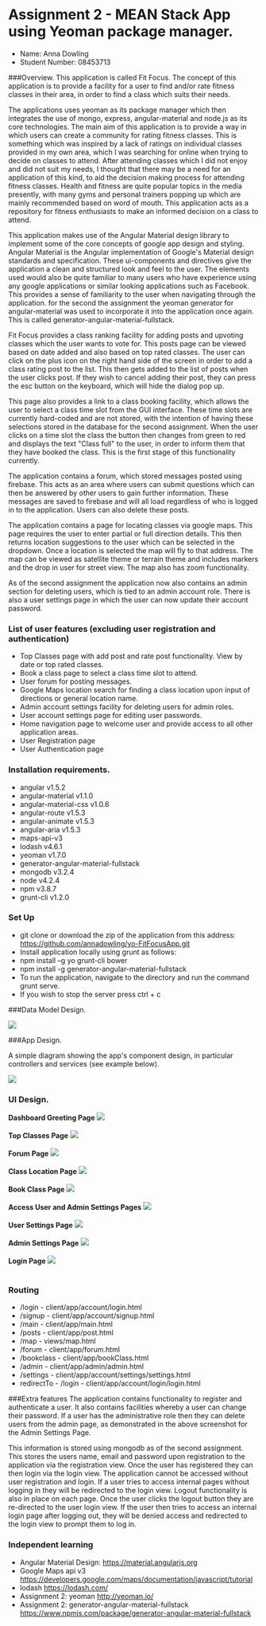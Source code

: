 # Assignment 2 - MEAN Stack App using Yeoman package manager.

+ Name: Anna Dowling
+ Student Number: 08453713

###Overview.
This application is called Fit Focus. The concept of this application is to provide a facility for a user to find and/or rate fitness classes in their area,
in order to find a class which suits their needs.

The applications uses yeoman as its package manager which then integrates the use of mongo, express, angular-material and node.js as its core technologies.
The main aim of this application is to provide a way in which users can create a community for rating fitness classes. This is something which was inspired by
a lack of ratings on individual classes provided in my own area, which I was searching for online when trying to decide on classes to attend.
After attending classes which I did not enjoy and did not suit my needs, I thought that there may be a need for an application of this kind, to aid the decision making process for 
attending fitness classes. Health and fitness are quite popular topics in the media presently, with many gyms and personal trainers popping up which are mainly recommended based on word of mouth.
This application acts as a repository for fitness enthusiasts to make an informed decision on a class to attend.

This application makes use of the Angular Material design library to implement some of the core concepts of google app design and styling. Angular Material is the Angular implementation of 
Google's Material design standards and specification. These ui-components and directives give the application a clean and structured look and feel to the user.
The elements used would also be quite familiar to many users who have experience using any google applications or similar looking applications such as Facebook.
This provides a sense of familiarity to the user when navigating through the application. for the second the assignment the yeoman generator for angular-material was used to incorporate it into the application once again.
This is called generator-angular-material-fullstack.

Fit Focus provides a class ranking facility for adding posts and upvoting classes which the user wants to vote for.
This posts page can be viewed based on date added and also based on top rated classes. The user can click on the plus icon on the right hand side of the screen in order to add a class rating post
to the list. This then gets added to the list of posts when the user clicks post. If they wish to cancel adding their post, they can press the esc button on the keyboard, which will hide the dialog pop up.

This page also provides a link to a class booking facility, which allows the user to select a class time slot from the GUI interface. These time slots are currently hard-coded and are not stored,
with the intention of having these selections stored in the database for the second assignment. When the user clicks on a time slot the class the button then changes from green to red and displays
the text "Class full" to the user, in order to inform them that they have booked the class. This is the first stage of this functionality currently.

The application contains a forum, which stored messages posted using firebase. This acts as an area where users can submit questions which can then be answered by other users to gain further information.
These messages are saved to firebase and will all load regardless of who is logged in to the application. Users can also delete these posts.

The application contains a page for locating classes via google maps. This page requires the user to enter partial or full direction details.
This then returns location suggestions to the user which can be selected in the dropdown. 
Once a location is selected the map will fly to that address. The map can be viewed as satellite theme or terrain theme and includes markers and the drop in user for street view.
The map also has zoom functionality.

As of the second assignment the application now also contains an admin section for deleting users, which is tied to an admin account role. There is also a user settings page
in which the user can now update their account password.

### List of user features (excluding user registration and authentication)
 
 + Top Classes page with add post and rate post functionality. View by date or top rated classes.
 + Book a class page to select a class time slot to attend.
 + User forum for posting messages.
 + Google Maps location search for finding a class location upon input of directions or general location name.
 + Admin account settings facility for deleting users for admin roles.
 + User account settings page for editing user passwords.
 + Home navigation page to welcome user and provide access to all other application areas.
 + User Registration page
 + User Authentication page
 
### Installation requirements.
+ angular v1.5.2
+ angular-material v1.1.0
+ angular-material-css v1.0.6
+ angular-route v1.5.3
+ angular-animate v1.5.3
+ angular-aria v1.5.3
+ maps-api-v3
+ lodash v4.6.1
+ yeoman v1.7.0
+ generator-angular-material-fullstack
+ mongodb v3.2.4
+ node v4.2.4
+ npm v3.8.7
+ grunt-cli v1.2.0


### Set Up
+ git clone or download the zip of the application from this address: https://github.com/annadowling/yo-FitFocusApp.git
+ Install application locally using grunt as follows:
+ npm install –g yo grunt-cli bower
+ npm install -g generator-angular-material-fullstack
+ To run the application, navigate to the directory and run the command grunt serve.
+ If you wish to stop the server press ctrl + c


###Data Model Design.

![][image1]

###App Design.

A simple diagram showing the app's component design, in particular controllers and services (see example below).

![][image2]

### UI Design.

<b>Dashboard Greeting Page</b>
![][image3]
<br>
<br>
<b>Top Classes Page</b>
![][image4]
<br>
<br>
<b>Forum Page</b>
![][image5]
<br>
<br>
<b>Class Location Page</b>
![][image6]
<br>
<br>
<b>Book Class Page</b>
![][image7]
<br>
<br>
<b>Access User and Admin Settings Pages</b>
![][image9]
<br>
<br>
<b>User Settings Page</b>
![][image10]
<br>
<br>
<b>Admin Settings Page</b>
![][image8]
<br>
<br>
<b>Login Page</b>
![][image11]
<br>
<br>
    

### Routing

+ /login - client/app/account/login.html
+ /signup - client/app/account/signup.html
+ /main - client/app/main.html
+ /posts - client/app/post.html
+ /map - views/map.html
+ /forum - client/app/forum.html
+ /bookclass - client/app/bookClass.html
+ /admin - client/app/admin/admin.html
+ /settings - client/app/account/settings/settings.html
+ redirectTo - /login - client/app/account/login/login.html

###Extra features
The application contains functionality to register and authenticate a user.
It also contains facilities whereby a user can change their password. If a user has the administrative role then they can delete users from the admin page, as demonstrated in the above screenshot
for the Admin Settings Page.

This information is stored using mongodb as of the second assignment. This stores the users name, email and password upon registration to the application via the registration view.
Once the user has registered they can then login via the login view. The application cannot be accessed without user registration and login. If a user tries to access internal pages without logging in
they will be redirected to the login view. Logout functionality is also in place on each page. Once the user clicks the logout button they are re-directed to the user login view.
If the user then tries to access an internal login page after logging out, they will be denied access and redirected to the login view to prompt them to log in.


### Independent learning

+ Angular Material Design: https://material.angularjs.org
+ Google Maps api v3 https://developers.google.com/maps/documentation/javascript/tutorial
+ lodash https://lodash.com/
+ Assignment 2: yeoman http://yeoman.io/
+ Assignment 2: generator-angular-material-fullstack https://www.npmjs.com/package/generator-angular-material-fullstack

[image1]: ./datamodel.png
[image2]: ./appdesign.png
[image3]: ./dashboardview.png
[image4]: ./postsview.png
[image5]: ./forumview.png
[image6]: ./mapview.png
[image7]: ./bookclassview.png
[image8]: ./adminsettingsview.png
[image9]: ./accessAccountSettingsviews.png
[image10]: ./usersettingsview.png
[image11]: ./login.png


